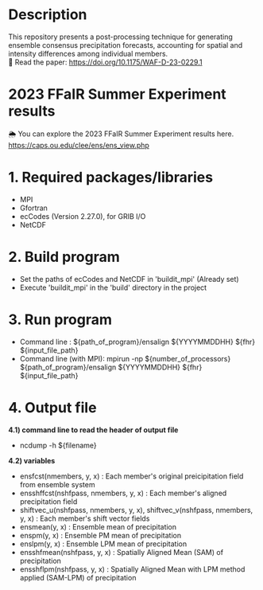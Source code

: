 # Description
This repository presents a post-processing technique for generating ensemble consensus precipitation forecasts, accounting for spatial and intensity differences among individual members.  
📄 Read the paper: https://doi.org/10.1175/WAF-D-23-0229.1

# 2023 FFaIR Summer Experiment results
🌦️ You can explore the 2023 FFaIR Summer Experiment results here.  
https://caps.ou.edu/clee/ens/ens_view.php

# 1. Required packages/libraries  
- MPI  
- Gfortran  
- ecCodes (Version 2.27.0), for GRIB I/O
- NetCDF

# 2. Build program  
- Set the paths of ecCodes and NetCDF in 'buildit_mpi' (Already set)
- Execute 'buildit_mpi' in the 'build' directory in the project
  
# 3. Run program  
- Command line : ${path_of_program}/ensalign ${YYYYMMDDHH} ${fhr} ${input_file_path}
- Command line (with MPI): mpirun -np ${number_of_processors} ${path_of_program}/ensalign ${YYYYMMDDHH} ${fhr} ${input_file_path}

# 4. Output file
**4.1) command line to read the header of output file**  
- ncdump -h ${filename}  

**4.2) variables**  
- ensfcst(nmembers, y, x) : Each member's original preicipitation field from ensemble system  
- ensshffcst(nshfpass, nmembers, y, x) : Each member's aligned precipitation field    
- shiftvec_u(nshfpass, nmembers, y, x), shiftvec_v(nshfpass, nmembers, y, x) : Each member's shift vector fields  
- ensmean(y, x) : Ensemble mean of precipitation  
- enspm(y, x) : Ensemble PM mean of precipitation  
- enslpm(y, x) : Ensemble LPM mean of precipitation  
- ensshfmean(nshfpass, y, x) : Spatially Aligned Mean (SAM) of precipitation  
- ensshflpm(nshfpass, y, x) : Spatially Aligned Mean with LPM method applied (SAM-LPM) of precipitation  
